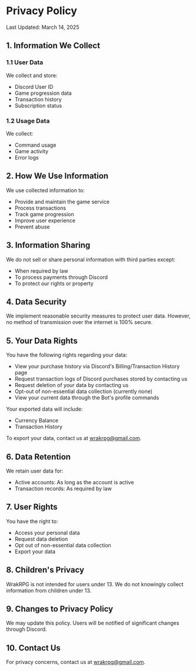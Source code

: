# Privacy Policy

Last Updated: March 14, 2025

## 1. Information We Collect

### 1.1 User Data
We collect and store:
- Discord User ID
- Game progression data
- Transaction history
- Subscription status

### 1.2 Usage Data
We collect:
- Command usage
- Game activity
- Error logs

## 2. How We Use Information

We use collected information to:
- Provide and maintain the game service
- Process transactions
- Track game progression
- Improve user experience
- Prevent abuse

## 3. Information Sharing

We do not sell or share personal information with third parties except:
- When required by law
- To process payments through Discord
- To protect our rights or property

## 4. Data Security

We implement reasonable security measures to protect user data. However, no method of transmission over the internet is 100% secure.

## 5. Your Data Rights

You have the following rights regarding your data:
- View your purchase history via Discord's Billing/Transaction History page
- Request transaction logs of Discord purchases stored by contacting us
- Request deletion of your data by contacting us
- Opt-out of non-essential data collection (currently none)
- View your current data through the Bot's profile commands

Your exported data will include:
- Currency Balance
- Transaction History

To export your data, contact us at wrakrpg@gmail.com.

## 6. Data Retention

We retain user data for:
- Active accounts: As long as the account is active
- Transaction records: As required by law

## 7. User Rights

You have the right to:
- Access your personal data
- Request data deletion
- Opt out of non-essential data collection
- Export your data

## 8. Children's Privacy

WrakRPG is not intended for users under 13. We do not knowingly collect information from children under 13.

## 9. Changes to Privacy Policy

We may update this policy. Users will be notified of significant changes through Discord.

## 10. Contact Us

For privacy concerns, contact us at wrakrpg@gmail.com.
